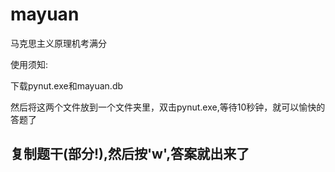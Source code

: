 # mayuan
马克思主义原理机考满分

使用须知:

下载pynut.exe和mayuan.db

然后将这两个文件放到一个文件夹里，双击pynut.exe,等待10秒钟，就可以愉快的答题了

## 复制题干(部分!),然后按'w',答案就出来了
